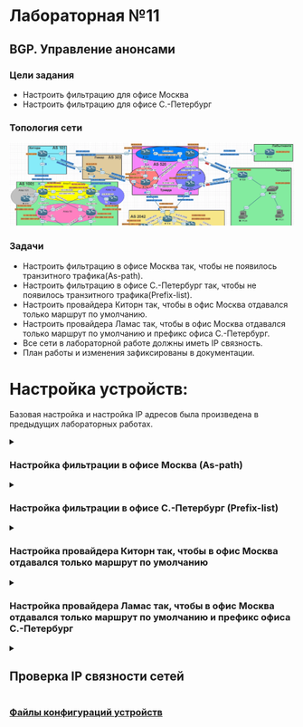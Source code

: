 # Лабораторная №11

## BGP. Управление анонсами

### Цели задания

- Настроить фильтрацию для офисе Москва
- Настроить фильтрацию для офисе С.-Петербург

### Топология сети

![](./img/lab_10.png)

### Задачи

- Настроить фильтрацию в офисе Москва так, чтобы не появилось транзитного трафика(As-path).
- Настроить фильтрацию в офисе С.-Петербург так, чтобы не появилось транзитного трафика(Prefix-list).
- Настроить провайдера Киторн так, чтобы в офис Москва отдавался только маршрут по умолчанию.
- Настроить провайдера Ламас так, чтобы в офис Москва отдавался только маршрут по умолчанию и префикс офиса С.-Петербург.
- Все сети в лабораторной работе должны иметь IP связность.
- План работы и изменения зафиксированы в документации.

# Настройка устройств:

Базовая настройка и настройка IP адресов была произведена в предыдущих лабораторных работах.

<details>

<summary><H3>Настройка фильтрации в офисе Москва (As-path)</H3></summary>

При подключении к двум провайдерам возможна ситуации, когда **"наша"** AS может стать транзитной из-за того, что он анонсирует сети провайдеров друг другу. Чтобы предотвратить такое поведение "наша" AS должна анонсировать только **"свои"** сети, т.е. с пустым значением AS path.

### Создаем фильтр на R14 и R15

```
ip as-path access-list 1 permit ^$
```

### Применяем фильтр на вышестоящего провайдера

#### R14

```
!
router bgp 1001
 !
 address-family ipv4
  neighbor 207.231.240.1 filter-list 1 out
 exit-address-family
 !
 address-family ipv6
  neighbor 2001:1860:4000:100::1 filter-list 1 out
 exit-address-family
!

```

#### R15

```
!
router bgp 1001
 !
 address-family ipv4
  neighbor 128.249.190.1 filter-list 1 out
 exit-address-family
 !
 address-family ipv6
  neighbor 2001:468:1A08:1001::1 filter-list 1 out
 exit-address-family
!

```

### Проверка

#### R14 префиксы отдаваемые провайдеру

!["R14 префиксы отдаваемые провайдеру"](./img/advertised-routes_R14.png)

#### R15 префиксы отдаваемые провайдеру

!["R15 префиксы отдаваемые провайдеру"](./img/advertised-routes_R15.png)

Задача по предотвращению появления транзитного трафика в офисе Москва выполнена.

</details>

<details>

<summary><H3>Настройка фильтрации в офисе С.-Петербург (Prefix-list)</H3></summary>

Проблема с транзитным трафиком в офисе С.-Петербург аналогична проблеме в офисе Москва. Для ее решения используем prefix-list.

### Создаем prefix-list на R18

```
!
ip prefix-list pl_OUT seq 10 permit 67.73.193.0/30
ip prefix-list pl_OUT seq 20 permit 64.210.65.0/30
!
!
ipv6 prefix-list pl_OUT_v6 seq 10 permit 2C0F:F400:10FF:1::/64
ipv6 prefix-list pl_OUT_v6 seq 20 permit 2C0F:F400:10FF:2::/64
!

```

### Применяем prefix-list на вышестоящего провайдера

```
!
router bgp 2042
 !
 address-family ipv4
  neighbor 64.210.65.1 prefix-list pl_OUT out
  neighbor 67.73.193.1 prefix-list pl_OUT out
 exit-address-family
 !
 address-family ipv6
  neighbor 2C0F:F400:10FF:1::1 prefix-list pl_OUT_v6 out
  neighbor 2C0F:F400:10FF:2::1 prefix-list pl_OUT_v6 out
 exit-address-family
!

```

### Проверка

#### R18 префиксы отдаваемые провайдеру

!["R18 префиксы отдаваемые провайдеру"](./img/advertised-routes_R18.png)

Задача по предотвращению появления транзитного трафика в офисе С.-Петербург выполнена.

</details>

<details>

<summary><H3>Настройка провайдера Киторн так, чтобы в офис Москва отдавался только маршрут по умолчанию</H3></summary>

Создаем маршруты по умолчанию и route-map для фильтрации анонсируемых префиксов.

```
!
ip route 0.0.0.0 0.0.0.0 Null0
!
ip prefix-list pl_DEF seq 10 permit 0.0.0.0/0
!
ipv6 route ::/0 Null0
!
ipv6 prefix-list pl_DEF_ipv6 seq 5 permit ::/0
!
route-map rm_DEF_ipv6 permit 10
 match ipv6 address prefix-list pl_DEF_ipv6
!
route-map rm_DEF permit 10
 match ip address prefix-list pl_DEF
!
```

Настраиваем передачу маршрута по умолчанию и запрет передачи остальных префиксов.

```
!
router bgp 101
 !
 address-family ipv4
  neighbor 207.231.240.2 default-originate
  neighbor 207.231.240.2 route-map rm_DEF out
 exit-address-family
 !
 address-family ipv6
  neighbor 2001:1860:4000:100::2 default-originate
  neighbor 2001:1860:4000:100::2 route-map rm_DEF_ipv6 out
 exit-address-family
!
```

### Проверка

#### R14 префиксы получаемые от провайдера

!["R14 префиксы получаемые от провайдера"](./img/get-routes_R14.png)

</details>

<details>

<summary><H3>Настройка провайдера Ламас так, чтобы в офис Москва отдавался только маршрут по умолчанию и префикс офиса С.-Петербург</H3></summary>

Создаем маршруты по умолчанию и route-map для фильтрации анонсируемых префиксов.

```
ip route 0.0.0.0 0.0.0.0 Null0
!
ip prefix-list pl_DEF_SPB seq 10 permit 67.73.193.0/30
ip prefix-list pl_DEF_SPB seq 20 permit 64.210.65.0/30
ip prefix-list pl_DEF_SPB seq 30 permit 0.0.0.0/0
!
ipv6 route ::/0 Null0
!
ipv6 prefix-list pl_DEF_SPB_ipv6 seq 10 permit 2C0F:F400:10FF:1::/64
ipv6 prefix-list pl_DEF_SPB_ipv6 seq 20 permit 2C0F:F400:10FF:2::/64
ipv6 prefix-list pl_DEF_SPB_ipv6 seq 30 permit ::/0
!
route-map rm_DEF_SPB permit 10
 match ip address prefix-list pl_DEF_SPB
!
route-map rm_DEF_SPB_ipv6 permit 10
 match ipv6 address prefix-list pl_DEF_SPB_ipv6
!

```

Настраиваем передачу маршрута по умолчанию и передачи необходимых префиксов префиксов.

```
!
router bgp 301
 !
 address-family ipv4
  neighbor 128.249.190.2 default-originate
  neighbor 128.249.190.2 route-map rm_DEF_SPB out
 exit-address-family
 !
 address-family ipv6
  neighbor 2001:468:1A08:1001::2 default-originate
  neighbor 2001:468:1A08:1001::2 route-map rm_DEF_SPB_ipv6 out
 exit-address-family
!

```

### Проверка

#### R15 префиксы получаемые от провайдера

!["R15 префиксы получаемые от провайдера"](./img/get-routes_R15.png)

</details>

<details>

<summary><H2>Проверка IP связности сетей</H2></summary>

#### R14 пинги на внешние сети

!["R14 пинги на внешние сети"](./img/ping_R14.png)

#### R14 IPv6 пинги на внешние сети

!["R14 IPv6 пинги на внешние сети"](./img/ping_R14_v6.png)

</details>

### [Файлы конфигураций устройств ](./config/)
